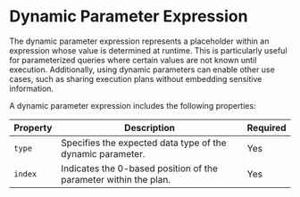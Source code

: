 # Dynamic Parameter Expression

The dynamic parameter expression represents a placeholder within an expression whose value is determined at runtime.
This is particularly useful for parameterized queries where certain values are not known until execution.
Additionally, using dynamic parameters can enable other use cases, such as sharing execution plans without embedding sensitive information.

A dynamic parameter expression includes the following properties:

| Property | Description                                                                 | Required |
|----------|-----------------------------------------------------------------------------|----------|
| `type`   | Specifies the expected data type of the dynamic parameter.                  | Yes      |
| `index`  | Indicates the 0-based position of the parameter within the plan.            | Yes      |
